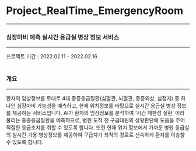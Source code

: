 # Project_RealTime_EmergencyRoom
---
### 심장마비 예측 실시간 응급실 병상 정보 서비스
---
프로젝트 기간 : 2022.02.11 - 2022.02.16
#
#
### 개요
---
환자의 임상정보를 토대로 4대 중증응급질환(심혈관, 뇌혈관, 중증외상, 심정지) 중 하나인 심장마비 가능성을 예측하고, 현재 위치정보를 바탕으로 실시간 응급실 병상 정보를 제공하는 서비스입니다. AI가 환자의 임상정보를 분석하여 ‘시간 제한성 질환’ 이라 불리는 중증응급질환을 예측하므로, 병원 도착 전 구급대원의 상황판단에 도움을 주어 적절한 응급조치를 취할 수 있도록 합니다. 또한 현재 위치 정보에서 가까운 병원 응급실의 실시간 가용 병상정보를 제공하여 구급차가 최적의 경로로 신속하게 환자를 이송할 수 있도록 합니다.
